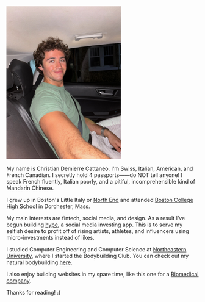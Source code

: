 <img src="IMG_0051.JPG" alt="Example Image" width="300">

My name is Christian Demierre Cattaneo. I'm Swiss, Italian, American, and French Canadian. I secretly hold 4 passports——do NOT tell anyone! I speak French fluently, Italian poorly, and a pitiful, incomprehensible kind of Mandarin Chinese.

I grew up in Boston's Little Italy or [North End](https://en.wikipedia.org/wiki/North_End,_Boston) and attended [Boston College High School](https://en.wikipedia.org/wiki/Boston_College_High_School) in Dorchester, Mass.

My main interests are fintech, social media, and design. As a result I’ve begun building [hype](https://gethype.webflow.io/), a social media investing app. This is to serve my selfish desire to profit off of rising artists, athletes, and influencers using micro-investments instead of likes.

I studied Computer Engineering and Computer Science at [Northeastern University](https://en.wikipedia.org/wiki/Northeastern_University), where I started the Bodybuilding Club. You can check out my natural bodybuilding [here](https://www.instagram.com/zorbbrah/).

I also enjoy building websites in my spare time, like this one for a [Biomedical company](https://www.ais-imaging.com/).

Thanks for reading! :)
